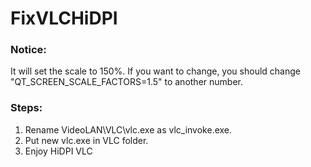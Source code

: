 # FixVLCHiDPI
### Notice:
It will set the scale to 150%. If you want to change, you should change "QT_SCREEN_SCALE_FACTORS=1.5" to another number.  
### Steps:
1. Rename VideoLAN\VLC\vlc.exe as vlc_invoke.exe.
2. Put new vlc.exe in VLC folder.
3. Enjoy HiDPI VLC
